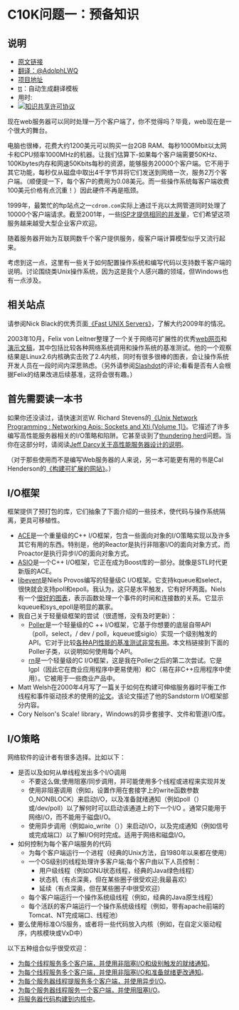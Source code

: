 # C10K问题一：预备知识
	
## 说明
- [原文链接](http://www.kegel.com/c10k.html)
- [翻译：@AdolphLWQ](https://github.com/adolphlwq)
- [项目地址](https://github.com/adolphlwq/translate)
- [tt](https://github.com/adolphlwq/tt)：自动生成翻译模板
- 用时:
- <a rel="license" href="http://creativecommons.org/licenses/by-nc/4.0/"><img alt="知识共享许可协议" style="border-width:0" src="https://i.creativecommons.org/l/by-nc/4.0/80x15.png" /></a>

现在web服务器可以同时处理一万个客户端了，你不觉得吗？毕竟，web现在是一个很大的舞台。

电脑也很棒，花费大约1200美元可以购买一台2GB RAM、每秒1000Mbit以太网卡和CPU频率1000MHz的机器。让我们估算下-如果每个客户端需要50KHz、100Kbytes内存和网速50Kbits每秒的资源，能够服务20000个客户端。它不用于其它功能，每秒仅从磁盘中取出4千字节并将它们发送到网络一次，服务2万个客户端。（顺便提一下，每个客户的费用为0.08美元。而一些操作系统每客户端收费100美元价格有点沉重！）因此硬件不再是瓶颈。

1999年，最繁忙的ftp站点之一`cdrom.com`实际上通过千兆以太网管道同时处理了10000个客户端请求。截至2001年，一些[ISP才提供相同的并发量](http://www.senteco.com/telecom/ethernet.htm)，它们希望这项服务越来越受大型企业客户欢迎。

随着服务器开始为互联网数千个客户提供服务，瘦客户端计算模型似乎又流行起来。

考虑到这一点，这里有一些关于如何配置操作系统和编写代码以支持数千客户端的说明。讨论围绕类Unix操作系统，因为这是我个人感兴趣的领域，但Windows也有一点涉及。


## 相关站点
请参阅Nick Black的优秀页面[《Fast UNIX Servers》][1]，了解大约2009年的情况。

2003年10月，Felix von Leitner整理了一个关于网络可扩展性的优秀[web网页](http://bulk.fefe.de/scalability/)和[演示文稿](http://bulk.fefe.de/scalable-networking.pdf)，其中包括比较各种网络系统调用和操作系统的基准测试。他的一个观察结果是Linux2.6内核确实击败了2.4内核，同时有很多很棒的图表，会让操作系统开发人员在一段时间内深思熟虑。（另外请参阅[Slashdot][2]的评论;看看是否有人会根据Felix的结果改进后续基准，这将会很有趣。）

## 首先需要读一本书
如果你还没读过，请快速浏览W. Richard Stevens的[《Unix Network Programming : Networking Apis: Sockets and Xti (Volume 1)》][2]。它描述了许多编写高性能服务器相关的I/O策略和陷阱。它甚至谈到了[thundering herd][3]问题。当你在这部分时，请阅读[Jeff Darcy关于高性能服务器设计的说明](http://pl.atyp.us/content/tech/servers.html)。

（对于那些使用而不是编写Web服务器的人来说，另一本可能更有用的书是Cal Henderson的[《构建可扩展的网站》][4]。）

## I/O框架
框架提供了预打包的库，它们抽象了下面介绍的一些技术，使代码与操作系统隔离，更具可移植性。

- [ACE](http://www.cs.wustl.edu/~schmidt/ACE.html)是一个重量级的C++ I/O框架，包含一些面向对象的I/O策略实现以及许多其它有用的东西。特别是，他的Reactor是执行非阻塞I/O的面向对象方式，而Proactor是执行异步I/O的面向对象方式。
- [ASIO](http://asio.sf.net/)是一个C++ I/O框架，它正在成为Boost库的一部分。就像是STL时代更新版的ACE。
- [libevent](http://monkey.org/~provos/libevent)是Niels Provos编写的轻量级C I/O框架。它支持kqueue和select，很快就会支持poll和epoll。我认为，这只是水平触发，它有好坏两面。Niels有一个[很好的图表](http://monkey.org/~provos/libevent/libevent-benchmark.jpg)，表示函数处理一个事件的时间和连接数的关系。它显示kqueue和sys_epoll是明显的赢家。
- 我自己关于轻量级框架的尝试（很遗憾，没有及时更新）：
    - [Poller][5]是一个轻量级的C ++ I/O框架，它基于你想要的底层自带API（poll，select，/ dev / poll，kqueue或sigio）实现一个级别触发的API。它对于比较[各种API性能的基准测试非常有用][5]。本文档链接到下面的Poller子类，以说明如何使用每个API。
    - [rn][6]是一个轻量级的C I/O框架，这是我在Poller之后的第二次尝试。它是lgpl（因此它在商业应用程序中更易使用）和C（易在非C++应用程序中使用）。它被用于一些商业产品中。
- Matt Welsh在2000年4月写了一篇关于如何在构建可伸缩服务器时平衡工作线程和事件驱动技术的使用的[论文][7]。该论文描述了他的Sandstorm I/O框架部分内容。
- Cory Nelson's Scale! library，Windows的异步套接字、文件和管道I/O库。

## I/O策略
网络软件的设计者有很多选择。比如以下：
- 是否以及如何从单线程发出多个I/O调用
    - 不要这么做;使用阻塞/同步调用，并可能使用多个线程或进程来实现并发
    - 使用非阻塞调用（例如，设置作用在套接字上的write函数参数O_NONBLOCK）来启动I/O，以及准备就绪通知（例如poll（）或/dev/poll）以了解何时可以启动该通道上的下一个I/O 。通常只能用于网络I/O，而不能用于磁盘I/O。
    - 使用异步调用（例如aio_write（））来启动I/O，以及完成通知（例如信号或完成端口）以了解I/O何时完成。适用于网络和磁盘I/O。
- 如何控制为每个客户端服务的代码
    - 为每个客户端运行一个进程（经典的Unix方法，自1980年以来都在使用）
    - 一个OS级别的线程处理许多客户端;每个客户由以下人员控制：
        - 用户级线程（例如GNU状态线程，经典的Java绿色线程）
        - 状态机（有点深奥，但在某些圈子很受欢迎;我最喜欢）
        - 延续（有点深奥，但在某些圈子中很受欢迎）
    - 每个客户端运行一个操作系统级线程（例如，经典的Java原生线程）
    - 每个活跃的客户端运行一个操作系统级线程（例如，带有apache前端的Tomcat、NT完成端口、线程池）
- 要么使用标准O/S服务，或者将一些代码放入内核（例如，在自定义驱动程序，内核模块或VxD中）

以下五种组合似乎很受欢迎：
- [为每个线程服务多个客户端，并使用非阻塞I/O和级别触发的就绪通知](http://www.kegel.com/c10k.html#nb)。
- [为每个线程服务多个客户端，并使用非阻塞I/O和准备就绪更改通知](http://www.kegel.com/c10k.html#nb.edge)。
- [为每个服务器线程提服务多个客户端，并使用异步I/O](http://www.kegel.com/c10k.html#aio)。
- [为每个服务器线程服务一个客户端，并使用阻塞I/O](http://www.kegel.com/c10k.html#threaded)。
- [将服务器代码构建到内核中](http://www.kegel.com/c10k.html#kio)。

[1]: <http://dank.qemfd.net/dankwiki/index.php/Network_servers>
[2]: <http://developers.slashdot.org/developers/03/10/19/0130256.shtml?tid=106&tid=130&tid=185&tid=190>
[3]: <http://www.citi.umich.edu/projects/linux-scalability/reports/accept.html>
[4]: <https://www.amazon.com/gp/product/0596102356>
[5]: <http://www.kegel.com/dkftpbench/Poller_bench.html>
[6]: <http://www.kegel.com/rn/>
[7]: <http://www.cs.berkeley.edu/~mdw/papers/events.pdf>
[8]: <http://svn.sourceforge.net/viewcvs.cgi/*checkout*/int64/scale/readme.txt>